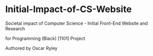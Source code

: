 # Initial-Impact-of-CS-Website
Societal impact of Computer Science - Initial Front-End Website and Research 

for Programming (Black) [1101] Project 

Authored by Oscar Ryley